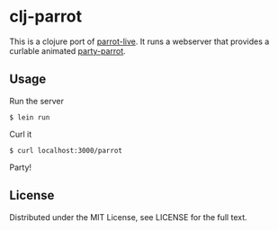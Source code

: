 # clj-parrot

This is a clojure port of [parrot-live](https://github.com/hugomd/parrot.live). It runs a webserver that provides a curlable animated [party-parrot](http://cultofthepartyparrot.com/).  

## Usage

Run the server

    $ lein run
    
Curl it

    $ curl localhost:3000/parrot
    
Party!



## License

Distributed under the MIT License, see LICENSE for the full text.
